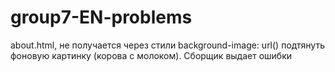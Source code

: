 # group7-EN-problems
about.html, не получается через стили background-image: url() подтянуть фоновую картинку (корова с молоком). Сборщик выдает ошибки 
